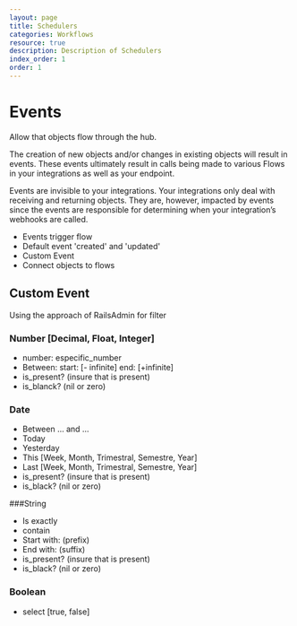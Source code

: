 ```yaml
---
layout: page
title: Schedulers
categories: Workflows
resource: true
description: Description of Schedulers
index_order: 1
order: 1
---
```


# Events

Allow that objects flow through the hub.

The creation of new objects and/or changes in existing objects will result in events. These events ultimately result in calls being made to various Flows in your integrations as well as your endpoint.

Events are invisible to your integrations. Your integrations only deal with receiving and returning objects. They are, however, impacted by events since the events are responsible for determining when your integration’s webhooks are called.


* Events trigger flow
* Default event 'created' and 'updated'
* Custom Event
* Connect objects to flows

## Custom Event

Using the approach of RailsAdmin for filter 

### Number [Decimal, Float, Integer]
* number: especific_number
* Between: start: [- infinite] end: [+infinite]
* is_present? (insure that is present)
* is_blanck? (nil or zero)

### Date
* Between … and …
* Today
* Yesterday
* This [Week, Month, Trimestral, Semestre, Year] 
* Last [Week, Month, Trimestral, Semestre, Year]
* is_present? (insure that is present)
* is_black? (nil or zero)

###String 
* Is exactly
* contain
* Start with: (prefix)
* End with: (suffix)
* is_present? (insure that is present)
* is_black? (nil or zero)

### Boolean
* select [true, false]
